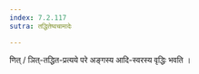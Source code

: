 ```yaml
---
index: 7.2.117
sutra: तद्धितेष्वचामादेः

---
```

णित् / ञित्-तद्धित-प्रत्यये परे अङ्गस्य आदि-स्वरस्य वृद्धिः भवति । 